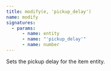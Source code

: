 ```yaml
---
title: modify(e, 'pickup_delay')
name: modify
signatures:
  - params:
      - name: entity
      - name: "'pickup_delay'"
      - name: number
---
```


Sets the pickup delay for the item entity.
